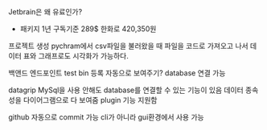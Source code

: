 Jetbrain은 왜 유료인가?
- 패키지 1년 구독기준 289$ 한화로 420,350원

프로젝트 생성
pychram에서 csv파일을 불러왔을 때 파일을 코드로 가져오고 나서 데이터 표와 그래프로도 시각화가 가능하다.

백앤드
엔드포인트 test
bin 등록 자동으로 보여주기?
database 연결 가능

datagrip
MySql을 사용 안해도 database를 연결할 수 있는 기능이 있음
데이터 종속성을 다이어그램으로 다 보여줌
plugin 기능 지원함

github 자동으로 commit 가능 cli가 아니라 gui환경에서 사용 가능
